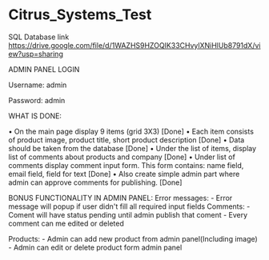 # Citrus_Systems_Test

SQL Database link https://drive.google.com/file/d/1WAZHS9HZOQIK33CHvylXNiHlUb8791dX/view?usp=sharing

ADMIN PANEL LOGIN
 
 Username: admin
 
 Password: admin
 
WHAT IS DONE:
  
  •	On the main page display 9 items (grid 3X3) [Done]
  •	Each item consists of product image, product title, short product description [Done]
  •	Data should be taken from the database [Done]
  •	Under the list of items, display list of comments about products and company [Done]
  •	Under list of comments display comment input form. This form contains: name field, email field, field for text [Done]
  •	Also create simple admin part where admin can approve comments for publishing. [Done]
  
BONUS FUNCTIONALITY IN ADMIN PANEL:
  Error messages:
    - Error message will popup if user didn't fill all required input fields
  Comments:
    - Coment will have status pending until admin publish that coment
    - Every comment can me edited or deleted
    
   Products:
    - Admin can add new product from admin panel(Including image)
    - Admin can edit or delete product form admin panel
